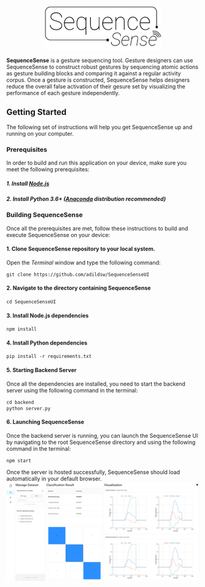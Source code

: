 <p align='center'>
<img width='60%' src='https://github.com/adildsw/SequenceSenseUI/blob/main/src/assets/sequence-sense-banner.svg'>
</p>

__SequenceSense__ is a gesture sequencing tool. Gesture designers can use SequenceSense to construct robust gestures by sequencing atomic actions as gesture building blocks and comparing it against a regular activity corpus. Once a gesture is constructed, SequenceSense helps designers reduce the overall false activation of their gesure set by visualizing the performance of each gesture independently.

## Getting Started
The following set of instructions will help you get SequenceSense up and running on your computer.

### Prerequisites
In order to build and run this application on your device, make sure you meet the following prerequisites:
##### 1. Install [Node.js](https://nodejs.org/en/)
##### 2. Install Python 3.6+ ([Anaconda](https://www.anaconda.com/download/) distribution recommended)

### Building SequenceSense
Once all the prerequisites are met, follow these instructions to build and execute SequenceSense on your device:

#### 1. Clone SequenceSense repository to your local system. 
Open the <i>Terminal</i> window and type the following command:
```
git clone https://github.com/adildsw/SequenceSenseUI
```
#### 2. Navigate to the directory containing SequenceSense
```
cd SequenceSenseUI
```
#### 3. Install Node.js dependencies
```
npm install
```
#### 4. Install Python dependencies
```
pip install -r requirements.txt
```
#### 5. Starting Backend Server
Once all the dependencies are installed, you need to start the backend server using the following command in the terminal:
```
cd backend
python server.py
```
#### 6. Launching SequenceSense
Once the backend server is running, you can launch the SequenceSense UI by navigating to the root SequenceSense directory and using the following command in the terminal: 
```
npm start
```
Once the server is hosted successfully, SequenceSense should load automatically in your default browser.
<img src='https://github.com/adildsw/SequenceSenseUI/blob/main/src/assets/screen_1.png'>

